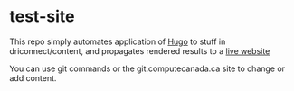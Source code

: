 # test-site

This repo simply automates application of [Hugo](https://gohugo.io/) to stuff in driconnect/content, and propagates rendered results to a [live website](https://driconnect.alliancecan.ca) 

You can use git commands or the git.computecanada.ca site to change or add content.
